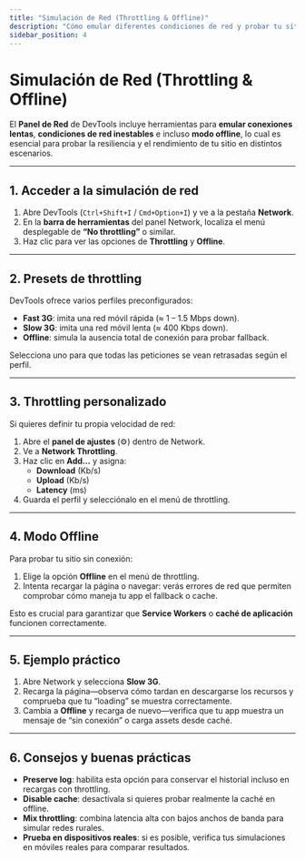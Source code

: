 ```yaml
---
title: "Simulación de Red (Throttling & Offline)"
description: "Cómo emular diferentes condiciones de red y probar tu sitio en modo offline desde DevTools"
sidebar_position: 4
---
```


# Simulación de Red (Throttling & Offline)

El **Panel de Red** de DevTools incluye herramientas para **emular conexiones lentas**, **condiciones de red inestables** e incluso **modo offline**, lo cual es esencial para probar la resiliencia y el rendimiento de tu sitio en distintos escenarios.

---

## 1. Acceder a la simulación de red

1. Abre DevTools (`Ctrl+Shift+I` / `Cmd+Option+I`) y ve a la pestaña **Network**.  
2. En la **barra de herramientas** del panel Network, localiza el menú desplegable de **“No throttling”** o similar.  
3. Haz clic para ver las opciones de **Throttling** y **Offline**.

---

## 2. Presets de throttling

DevTools ofrece varios perfiles preconfigurados:

- **Fast 3G**: imita una red móvil rápida (≈ 1 – 1.5 Mbps down).  
- **Slow 3G**: imita una red móvil lenta (≈ 400 Kbps down).  
- **Offline**: simula la ausencia total de conexión para probar fallback.  

Selecciona uno para que todas las peticiones se vean retrasadas según el perfil.

---

## 3. Throttling personalizado

Si quieres definir tu propia velocidad de red:

1. Abre el **panel de ajustes** (⚙️) dentro de Network.  
2. Ve a **Network Throttling**.  
3. Haz clic en **Add…** y asigna:
   - **Download** (Kb/s)  
   - **Upload** (Kb/s)  
   - **Latency** (ms)  
4. Guarda el perfil y selecciónalo en el menú de throttling.

---

## 4. Modo Offline

Para probar tu sitio sin conexión:

1. Elige la opción **Offline** en el menú de throttling.  
2. Intenta recargar la página o navegar: verás errores de red que permiten comprobar cómo maneja tu app el fallback o cache.  

Esto es crucial para garantizar que **Service Workers** o **caché de aplicación** funcionen correctamente.

---

## 5. Ejemplo práctico

1. Abre Network y selecciona **Slow 3G**.  
2. Recarga la página—observa cómo tardan en descargarse los recursos y comprueba que tu “loading” se muestra correctamente.  
3. Cambia a **Offline** y recarga de nuevo—verifica que tu app muestra un mensaje de “sin conexión” o carga assets desde caché.

---

## 6. Consejos y buenas prácticas

- **Preserve log**: habilita esta opción para conservar el historial incluso en recargas con throttling.  
- **Disable cache**: desactívala si quieres probar realmente la caché en offline.  
- **Mix throttling**: combina latencia alta con bajos anchos de banda para simular redes rurales.  
- **Prueba en dispositivos reales**: si es posible, verifica tus simulaciones en móviles reales para comparar resultados.



